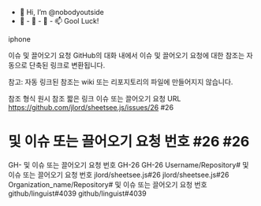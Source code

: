 - 👋 Hi, I’m @nobodyoutside
- 👀 - 🌱 - 💞️ - 📫  Gool Luck!

iphone

이슈 및 끌어오기 요청
GitHub의 대화 내에서 이슈 및 끌어오기 요청에 대한 참조는 자동으로 단축된 링크로 변환됩니다.

참고: 자동 링크된 참조는 wiki 또는 리포지토리의 파일에 만들어지지 않습니다.

참조 형식	원시 참조	짧은 링크
이슈 또는 끌어오기 요청 URL	https://github.com/jlord/sheetsee.js/issues/26	#26
# 및 이슈 또는 끌어오기 요청 번호	#26	#26
GH- 및 이슈 또는 끌어오기 요청 번호	GH-26	GH-26
Username/Repository# 및 이슈 또는 끌어오기 요청 번호	jlord/sheetsee.js#26	jlord/sheetsee.js#26
Organization_name/Repository# 및 이슈 또는 끌어오기 요청 번호	github/linguist#4039	github/linguist#4039

